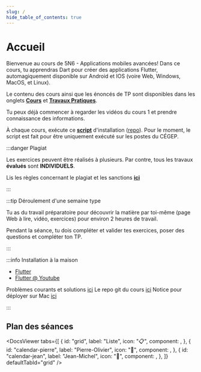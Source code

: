 ```yaml
---
slug: /
hide_table_of_contents: true
---
```


# Accueil

<Row>

<Column>

Bienvenue au cours de 5N6 - Applications mobiles avancées! Dans ce cours, tu apprendras Dart pour créer des applications Flutter, automagiquement disponible sur Android et IOS (voire Web, Windows, MacOS, et Linux).

Le contenu des cours ainsi que les énoncés de TP sont disponibles dans les onglets **[Cours](cours/intro)** et **[Travaux Pratiques](tp/tp1)**.

Tu peux déjà commencer à regarder les vidéos du cours 1 et prendre connaissance des informations.

À chaque cours, exécute ce **[script](https://github.com/departement-info-cem/scripts-mobile/releases/download/Script/ScriptSharp.exe)** d'installation ([repo](https://github.com/departement-info-cem/scripts-mobile)). Pour le moment, le script est fait pour être uniquement exécuté sur les postes du CÉGEP.

</Column>

<Column>

:::danger Plagiat

Les exercices peuvent être réalisés à plusieurs. Par contre, tous les travaux **évalués** sont **INDIVIDUELS**.

Lis les règles concernant le plagiat et les sanctions **[ici](https://info.cegepmontpetit.ca/plagiat)**

:::

:::tip Déroulement d'une semaine type

Tu as du travail préparatoire pour découvrir la matière par toi-même (page Web à lire, vidéo, exercices) pour environ 2 heures de travail.

Pendant la séance, tu dois compléter et valider tes exercices, poser des questions et compléter ton TP.

:::

:::info Installation à la maison

- [Flutter](https://flutter.dev/)
- [Flutter @ Youtube](https://www.youtube.com/c/flutterdev/videos)

Problèmes courants et solutions [ici](solutions)
Le repo git du cours [ici](https://github.com/departement-info-cem/5N6-mobile-2)
Notice pour déployer sur Mac [ici](mac)

:::

</Column>

</Row>

## Plan des séances

<DocsViewer
tabs={[
{
id: "grid",
label: "Liste",
icon: "📋",
component: <MainDocsGrid />,
},
{
id: "calendar-pierre",
label: "Pierre-Olivier",
icon: "📅",
component: <MainDocsCalendar professorName="Pierre-Olivier" />,
},
{
id: "calendar-jean",
label: "Jean-Michel",
icon: "📅",
component: <MainDocsCalendar professorName="Jean-Michel" />,
},
]}
defaultTabId="grid"
/>

